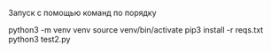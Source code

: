 Запуск с помощью команд по порядку

python3 -m venv venv
source venv/bin/activate
pip3 install -r reqs.txt
python3 test2.py
